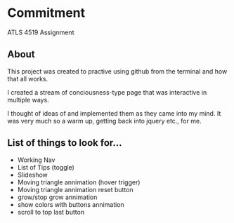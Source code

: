 # Commitment
ATLS 4519 Assignment

## About ##

This project was created to practive using github from the terminal and how that all works.

I created a stream of conciousness-type page that was interactive in multiple ways.

I thought of ideas of and implemented them as they came into my mind.  It was very much so a warm up, getting back into jquery etc., for me.

## List of things to look for... ##
* Working Nav
* List of Tips (toggle)
* Slideshow
* Moving triangle annimation (hover trigger)
* Moving triangle annimation reset button
* grow/stop grow annimation
* show colors with buttons annimation
* scroll to top last button